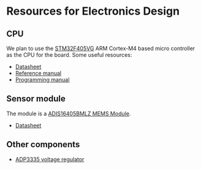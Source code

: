 # Resources for Electronics Design

## CPU

We plan to use the
[STM32F405VG](http://www.st.com/web/en/catalog/mmc/FM141/SC1169/SS1577/LN1035/PF252142?s_searchtype=keyword)
ARM Cortex-M4 based micro controller as the CPU for the board. Some useful
resources:

* [Datasheet](http://www.st.com/st-web-ui/static/active/en/resource/technical/document/datasheet/DM00037051.pdf)
* [Reference manual](http://www.st.com/web/en/resource/technical/document/reference_manual/DM00031020.pdf)
* [Programming manual](http://www.st.com/web/en/resource/technical/document/programming_manual/DM00046982.pdf)

## Sensor module

The module is a [ADIS16405BMLZ MEMS
Module](http://onecall.farnell.com/analog-devices/adis16405bmlz/ic-module-gyro-accel-mag-24pin/dp/1849515?categoryId=&categoryName=&searchRef=SearchLookAhead).

* [Datasheet](http://www.farnell.com/datasheets/1914493.pdf)

## Other components

* [ADP3335 voltage regulator](http://www.analog.com/media/en/technical-documentation/data-sheets/ADP3335.pdf)


